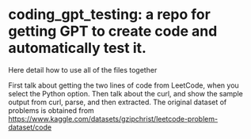 # coding_gpt_testing: a repo for getting GPT to create code and automatically test it. 
Here detail how to use all of the files together

First talk about getting the two lines of code from LeetCode, when you select the Python option. Then talk about the curl, and show the sample output from curl, parse, and then extracted. 
The original dataset of problems is obtained from https://www.kaggle.com/datasets/gzipchrist/leetcode-problem-dataset/code 
